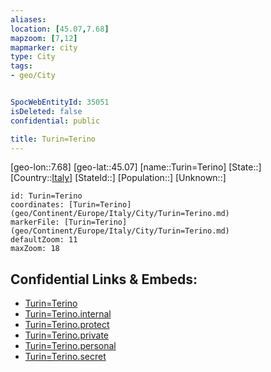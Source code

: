 ```yaml
---
aliases: 
location: [45.07,7.68]
mapzoom: [7,12] 
mapmarker: city 
type: City
tags:
- geo/City


SpocWebEntityId: 35051
isDeleted: false
confidential: public

title: Turin=Terino
---
```

[geo-lon::7.68]
[geo-lat::45.07]
[name::Turin=Terino]
[State::]
[Country::[Italy](geo/Continent/Europe/Italy.md)]
[StateId::]
[Population::]
[Unknown::]


```leaflet
id: Turin=Terino
coordinates: [Turin=Terino](geo/Continent/Europe/Italy/City/Turin=Terino.md)
markerFile: [Turin=Terino](geo/Continent/Europe/Italy/City/Turin=Terino.md)
defaultZoom: 11 
maxZoom: 18
```


## Confidential Links & Embeds: 
- [Turin=Terino](../../../../../../_public/geo/Continent/Europe/Italy/City/Turin=Terino.md) 
- [Turin=Terino.internal](../../../../../../_internal/geo/Continent/Europe/Italy/City/Turin=Terino.internal.md) 
- [Turin=Terino.protect](../../../../../../_protect/geo/Continent/Europe/Italy/City/Turin=Terino.protect.md) 
- [Turin=Terino.private](../../../../../../_private/geo/Continent/Europe/Italy/City/Turin=Terino.private.md) 
- [Turin=Terino.personal](../../../../../../_personal/geo/Continent/Europe/Italy/City/Turin=Terino.personal.md) 
- [Turin=Terino.secret](../../../../../../_secret/geo/Continent/Europe/Italy/City/Turin=Terino.secret.md) 
